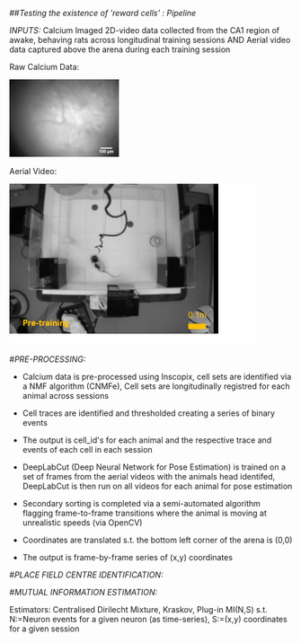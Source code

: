 
##*Testing the existence of 'reward cells' : Pipeline*

*INPUTS:*
Calcium Imaged 2D-video data collected from the CA1 region of awake, behaving rats across longitudinal training sessions 
                                                                AND 
                             Aerial video data captured above the arena during each training session 
                            
  Raw Calcium Data: 
  
  
   ![raw_cal](rmimages/GH_RC.tif)
       
       
  Aerial Video:
  
  
   ![air_cap](rmimages/GH_AC.png)
                             
                             

#*PRE-PROCESSING:*

- Calcium data is pre-processed using Inscopix, cell sets are identified via a NMF algorithm (CNMFe), Cell sets are longitudinally registred for each animal across sessions
- Cell traces are identified and thresholded creating a series of binary events 
- The output is cell_id's for each animal and the respective trace and events of each cell in each session

- DeepLabCut (Deep Neural Network for Pose Estimation) is trained on a set of frames from the aerial videos with the animals head identifed, DeepLabCut is then run on all videos    for each animal for pose estimation
- Secondary sorting is completed via a semi-automated algorithm flagging frame-to-frame transitions where the animal is moving at unrealistic speeds (via OpenCV)
- Coordinates are translated s.t. the bottom left corner of the arena is (0,0)
- The output is frame-by-frame series of (x,y) coordinates 

#*PLACE FIELD CENTRE IDENTIFICATION:* 

#*MUTUAL INFORMATION ESTIMATION:*

Estimators: Centralised Dirilecht Mixture, Kraskov, Plug-in 
MI(N,S) s.t. N:=Neuron events for a given neuron (as time-series), S:=(x,y) coordinates for a given session 

